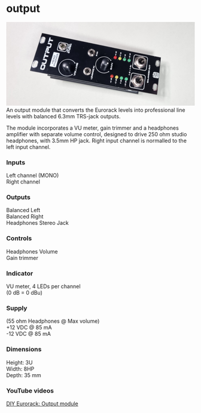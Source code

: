 # output
![output image](OUTPUT.png)
An output module that converts the Eurorack levels into professional line levels with balanced 6.3mm TRS-jack outputs. 

The module incorporates a VU meter, gain trimmer and a headphones amplifier with separate volume control, designed to drive 250 ohm studio headphones, with 3.5mm HP jack. Right input channel is normalled to the left input channel.

### Inputs
Left channel (MONO)  
Right channel  

### Outputs
Balanced Left   
Balanced Right  
Headphones Stereo Jack  

### Controls 
Headphones Volume  
Gain trimmer

### Indicator
VU meter, 4 LEDs per channel  
(0 dB = 0 dBu)

### Supply
(55 ohm Headphones @ Max volume)  
+12 VDC @ 85 mA  
-12 VDC @ 85 mA   

### Dimensions
Height: 3U  
Width: 8HP  
Depth: 35 mm  
 
### YouTube videos
[DIY Eurorack: Output module](https://youtu.be/tSoWA5eOjx4)  

